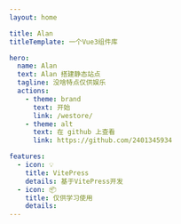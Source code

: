 ```yaml
---
layout: home

title: Alan
titleTemplate: 一个Vue3组件库

hero:
  name: Alan
  text: Alan 搭建静态站点
  tagline: 没啥特点仅供娱乐
  actions:
    - theme: brand
      text: 开始
      link: /westore/
    - theme: alt
      text: 在 github 上查看
      link: https://github.com/2401345934

features:
  - icon: 💡
    title: VitePress
    details: 基于VitePress开发
  - icon: 📦
    title: 仅供学习使用
    details:
---
```



